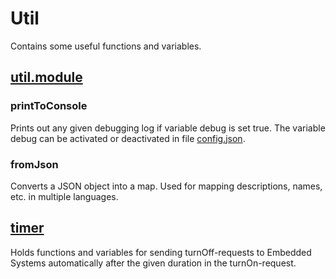 # Util
Contains some useful functions and variables.

## [util.module](https://github.com/PBL-Pick-By-Light/BE-Backend/blob/development/src/modules/util/util.module.ts)
### printToConsole
Prints out any given debugging log if variable debug is set true. The variable debug can be activated or deactivated in file [config.json](https://github.com/PBL-Pick-By-Light/BE-Backend/blob/development/src/config/config.json).
### fromJson
Converts a JSON object into a map. Used for mapping descriptions, names, etc. in multiple languages.

## [timer](https://github.com/PBL-Pick-By-Light/BE-Backend/blob/development/src/controllers/timer.ts)
Holds functions and variables for sending turnOff-requests to Embedded Systems  automatically after the given duration in the turnOn-request. 
